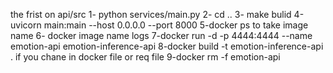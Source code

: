 the frist on api/src
1- python services/main.py
2- cd ..
3- make bulid
4-uvicorn main:main --host 0.0.0.0 --port 8000
5-docker ps  to take image name
6- docker image name logs
7-docker run -d -p 4444:4444 --name emotion-api emotion-inference-api
8-docker build -t emotion-inference-api . if you chane in docker file or req file
9-docker rm -f emotion-api
